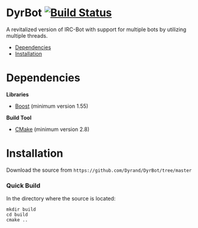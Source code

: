 # DyrBot [![Build Status](https://travis-ci.org/Dyrand/DyrBot.svg?branch=master)](https://travis-ci.org/Dyrand/DyrBot)
A revitalized version of IRC-Bot with support for multiple bots by utilizing multiple threads.

* [Dependencies](#dependencies)
* [Installation](#installation)

# Dependencies
__Libraries__
* [Boost](http://www.boost.org/) (minimum version 1.55)

__Build Tool__
* [CMake](https://cmake.org/) (minimum version 2.8)

# Installation
Download the source from `https://github.com/Dyrand/DyrBot/tree/master`

###  Quick Build
In the directory where the source is located:
```
mkdir build
cd build
cmake ..
```
